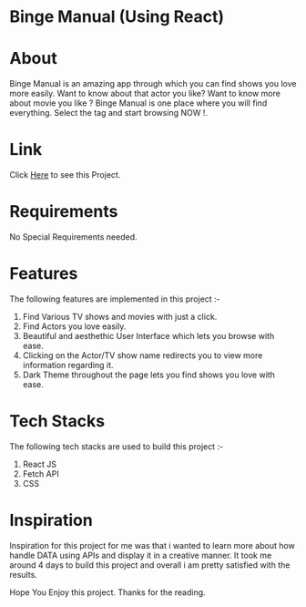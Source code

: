 # <h1>Binge Manual (Using React)</h1>

# About

Binge Manual is an amazing app through which you can find shows you love more easily. Want to know about that actor you like? Want to know more about movie you like ? Binge Manual is one place where you will find everything. Select the tag and start browsing NOW !.

# Link 

Click&nbsp;<a href="https://dashing-seahorse-d8c84b.netlify.app/">Here</a>&nbsp;to see this Project.

# Requirements

No Special Requirements needed.

# Features

 The following features are implemented in this project :-
        <ol>
            <li>Find Various TV shows and movies with just a click.</li>
            <li>Find Actors you love easily.</li>
            <li>Beautiful and aesthethic User Interface which lets you browse with ease.</li>
            <li>Clicking on the Actor/TV show name redirects you to view more information regarding it.</li>
            <li>Dark Theme throughout the page lets you find shows you love with ease.</li>
        </ol>
        
# Tech Stacks     

The following tech stacks are used to build this project :-
        <ol>
            <li>React JS</li>
            <li>Fetch API</li>
            <li>CSS</li>
        </ol>
        
 #  Inspiration
 
 Inspiration for this project for me was that i wanted to learn more about how handle DATA using APIs and display it in a creative manner. It took me around 4 days to build this project and overall i am pretty satisfied with the results.
 
 Hope You Enjoy this project. Thanks for the reading.
        






